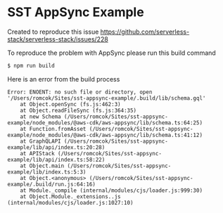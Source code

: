 # SST AppSync Example 

Created to reproduce this issue https://github.com/serverless-stack/serverless-stack/issues/228

To reproduce the problem with AppSync please run this build command

```bash
$ npm run build
```

Here is an error from the build process
```
Error: ENOENT: no such file or directory, open '/Users/romcok/Sites/sst-appsync-example/.build/lib/schema.gql'
    at Object.openSync (fs.js:462:3)
    at Object.readFileSync (fs.js:364:35)
    at new Schema (/Users/romcok/Sites/sst-appsync-example/node_modules/@aws-cdk/aws-appsync/lib/schema.ts:64:25)
    at Function.fromAsset (/Users/romcok/Sites/sst-appsync-example/node_modules/@aws-cdk/aws-appsync/lib/schema.ts:41:12)
    at GraphQLAPI (/Users/romcok/Sites/sst-appsync-example/lib/api/index.ts:20:28)
    at APIStack (/Users/romcok/Sites/sst-appsync-example/lib/api/index.ts:58:22)
    at Object.main (/Users/romcok/Sites/sst-appsync-example/lib/index.ts:5:3)
    at Object.<anonymous> (/Users/romcok/Sites/sst-appsync-example/.build/run.js:64:16)
    at Module._compile (internal/modules/cjs/loader.js:999:30)
    at Object.Module._extensions..js (internal/modules/cjs/loader.js:1027:10)
```
